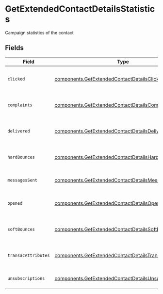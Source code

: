 # GetExtendedContactDetailsStatistics

Campaign statistics of the contact


## Fields

| Field                                                                                                                            | Type                                                                                                                             | Required                                                                                                                         | Description                                                                                                                      |
| -------------------------------------------------------------------------------------------------------------------------------- | -------------------------------------------------------------------------------------------------------------------------------- | -------------------------------------------------------------------------------------------------------------------------------- | -------------------------------------------------------------------------------------------------------------------------------- |
| `clicked`                                                                                                                        | [components.GetExtendedContactDetailsClicked](../../models/components/getextendedcontactdetailsclicked.md)[]                     | :heavy_minus_sign:                                                                                                               | Listing of the clicks generated by the contact                                                                                   |
| `complaints`                                                                                                                     | [components.GetExtendedContactDetailsComplaints](../../models/components/getextendedcontactdetailscomplaints.md)[]               | :heavy_minus_sign:                                                                                                               | Listing of the complaints generated by the contact                                                                               |
| `delivered`                                                                                                                      | [components.GetExtendedContactDetailsDelivered](../../models/components/getextendedcontactdetailsdelivered.md)[]                 | :heavy_minus_sign:                                                                                                               | Listing of the delivered campaign for the contact                                                                                |
| `hardBounces`                                                                                                                    | [components.GetExtendedContactDetailsHardBounces](../../models/components/getextendedcontactdetailshardbounces.md)[]             | :heavy_minus_sign:                                                                                                               | Listing of the hardbounes generated by the contact                                                                               |
| `messagesSent`                                                                                                                   | [components.GetExtendedContactDetailsMessagesSent](../../models/components/getextendedcontactdetailsmessagessent.md)[]           | :heavy_minus_sign:                                                                                                               | Listing of the sent campaign for the contact                                                                                     |
| `opened`                                                                                                                         | [components.GetExtendedContactDetailsOpened](../../models/components/getextendedcontactdetailsopened.md)[]                       | :heavy_minus_sign:                                                                                                               | Listing of the openings generated by the contact                                                                                 |
| `softBounces`                                                                                                                    | [components.GetExtendedContactDetailsSoftBounces](../../models/components/getextendedcontactdetailssoftbounces.md)[]             | :heavy_minus_sign:                                                                                                               | Listing of the softbounes generated by the contact                                                                               |
| `transacAttributes`                                                                                                              | [components.GetExtendedContactDetailsTransacAttributes](../../models/components/getextendedcontactdetailstransacattributes.md)[] | :heavy_minus_sign:                                                                                                               | Listing of the transactional attributes for the contact                                                                          |
| `unsubscriptions`                                                                                                                | [components.GetExtendedContactDetailsUnsubscriptions](../../models/components/getextendedcontactdetailsunsubscriptions.md)       | :heavy_minus_sign:                                                                                                               | Listing of the unsubscription for the contact                                                                                    |